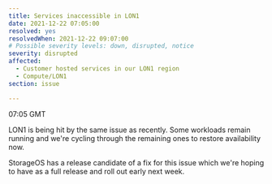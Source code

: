 ```yaml
---
title: Services inaccessible in LON1
date: 2021-12-22 07:05:00
resolved: yes
resolvedWhen: 2021-12-22 09:07:00
# Possible severity levels: down, disrupted, notice
severity: disrupted
affected:
  - Customer hosted services in our LON1 region
  - Compute/LON1
section: issue

---
```


07:05 GMT

LON1 is being hit by the same issue as recently. Some workloads remain running and we're cycling through the remaining ones to restore availability now.

StorageOS has a release candidate of a fix for this issue which we're hoping to have as a full release and roll out early next week.
